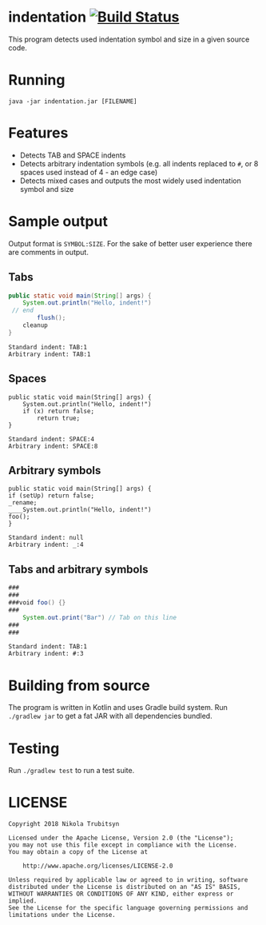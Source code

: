 # indentation [![Build Status](https://travis-ci.org/trubitsyn/indentation.svg?branch=master)](https://travis-ci.org/trubitsyn/indentation)
This program detects used indentation symbol and size in a given source code.

# Running
`java -jar indentation.jar [FILENAME]`

# Features
* Detects TAB and SPACE indents
* Detects arbitrary indentation symbols (e.g. all indents replaced to `#`, or 8 spaces used instead of 4 - an edge case)
* Detects mixed cases and outputs the most widely used indentation symbol and size

# Sample output
Output format is `SYMBOL:SIZE`. For the sake of better user experience there are comments in output.

## Tabs
```java
public static void main(String[] args) {
	System.out.println("Hello, indent!")
 // end
		flush();
	cleanup
}
```
```
Standard indent: TAB:1
Arbitrary indent: TAB:1
```

## Spaces
```
public static void main(String[] args) {
    System.out.println("Hello, indent!")
    if (x) return false;
        return true;
}
```
```
Standard indent: SPACE:4
Arbitrary indent: SPACE:8
```
## Arbitrary symbols
```
public static void main(String[] args) {
if (setUp) return false;
_rename;
____System.out.println("Hello, indent!")
foo();
}
```
```
Standard indent: null
Arbitrary indent: _:4
```

## Tabs and arbitrary symbols
```java
###
###
###void foo() {}
###
	System.out.print("Bar") // Tab on this line
###
###
```
```
Standard indent: TAB:1
Arbitrary indent: #:3
```

# Building from source
The program is written in Kotlin and uses Gradle build system.
Run `./gradlew jar` to get a fat JAR with all dependencies bundled.

# Testing
Run `./gradlew test` to run a test suite.

# LICENSE

```
Copyright 2018 Nikola Trubitsyn

Licensed under the Apache License, Version 2.0 (the "License");
you may not use this file except in compliance with the License.
You may obtain a copy of the License at

    http://www.apache.org/licenses/LICENSE-2.0

Unless required by applicable law or agreed to in writing, software
distributed under the License is distributed on an "AS IS" BASIS,
WITHOUT WARRANTIES OR CONDITIONS OF ANY KIND, either express or implied.
See the License for the specific language governing permissions and
limitations under the License.
```
